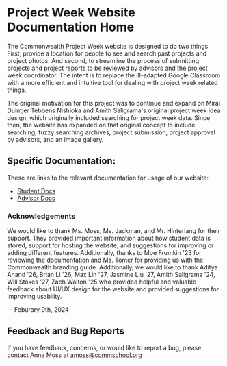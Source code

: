 # Project Week Website Documentation Home

The Commonwealth Project Week website is designed to do two things. First, provide a location for people to see and search past projects and project photos. And second, to streamline the process of submitting projects and project reports to be reviewed by advisors and the project week coordinator. The intent is to replace the ill-adapted Google Classroom with a more efficient and intuitive tool for dealing with project week related things.

The original motivation for this project was to continue and expand on Mirai Duintjer Tebbens Nishioka and Amith Saligrama's original project week idea design, which originally included searching for project week data. Since then, the website has expanded on that original concept to include searching, fuzzy searching archives, project submission, project approval by advisors, and an image gallery.

<!-- The Project Week Website was created to streamline the process of archiving, the project reports review process by advisors, and management for the project week coordinator. The website provides a place to search past projects and project photos for inspiration for subsequent project weeks.

The motivation of this project stemmed from a previous good but unwieldly system in place for Project Week. The inspiration for this project came from my attendance at Mirai Duintjer Tebbens Nishioka '25 CS club in 2022 when I was first introduced to this idea. Later I learned idea had come from a joint effort between Amith Saligrama '24 and Mirai Duintjer Tebbens Nishioka '25. Since then Mirai has handed the reigns to me and many things have been expanded on, including the support for images, the inclusion of the project submission and improval flow, but most importantly the bringing on of Ethan Wu who with under my mentorship graciously helped helped polish and eventually design many of the interfaces on the website. Ethan also helped in communications and most importantly created the documentation which is linked below on this page!

-- Thomas Zhou '26 (Feburary 9th, 2024) -->

## Specific Documentation:

These are links to the relevant documentation for usage of our website:
- [Student Docs](/docs/students)
- [Advisor Docs](/docs/advisor)

### Acknowledgements 

We would like to thank Ms. Moss, Ms. Jackman, and Mr. Hinterlang for their support. They provided important information about how student data is stored, support for hosting the website, and suggestions for improving or adding different features. Additionally, thanks to Moe Frumkin '23 for reviewing the documentation and Ms. Tomer for providing us with the Commonwealth branding guide. Additionally, we would like to thank Aditya Anand '26, Brian Li '26, Max Lin '27, Jasmine Liu '27, Amith Saligrama '24, Will Stokes '27, Zach Walton '25 who provided helpful and valuable feedback about UI/UX design for the website and provided suggestions for improving usability.

-- Feburary 9th, 2024

## Feedback and Bug Reports

If you have feedback, concerns, or would like to report a bug, please contact Anna Moss at amoss@commschool.org